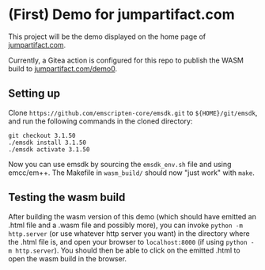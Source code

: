 # (First) Demo for jumpartifact.com

This project will be the demo displayed on the home page of
[jumpartifact.com](https://jumpartifact.com).

Currently, a Gitea action is configured for this repo to publish the WASM build
to [jumpartifact.com/demo0](https://jumpartifact.com/demo0/).

## Setting up

Clone `https://github.com/emscripten-core/emsdk.git` to `${HOME}/git/emsdk`, and
run the following commands in the cloned directory:

    git checkout 3.1.50
    ./emsdk install 3.1.50
    ./emsdk activate 3.1.50

Now you can use emsdk by sourcing the `emsdk_env.sh` file and using emcc/em++.
The Makefile in `wasm_build/` should now "just work" with `make`.

## Testing the wasm build

After building the wasm version of this demo (which should have emitted an .html
file and a .wasm file and possibly more), you can invoke `python -m http.server`
(or use whatever http server you want) in the directory where the .html file is,
and open your browser to `localhost:8000` (if using `python -m http.server`).
You should then be able to click on the emitted .html to open the wasm build in
the browser.
